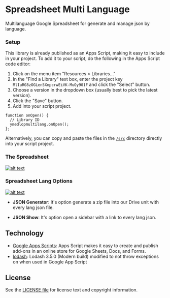 Spreadsheet Multi Language
==========================

Multilanguage Google Spreadsheet for generate and manage json by language.

### Setup

This library is already published as an Apps Script, making it easy to include
in your project. To add it to your script, do the following in the Apps Script
code editor:

1. Click on the menu item "Resources > Libraries..."
2. In the "Find a Library" text box, enter the project key
   `MlIuRG8zOGLen5XnpcrwEiVK-MuOy901F` and click the "Select" button.
3. Choose a version in the dropdown box (usually best to pick the latest
   version).
4. Click the "Save" button.
5. Add into your script project.

```
function onOpen() {
  // Library ID
  ymedlopmultilang.onOpen();
};
```

Alternatively, you can copy and paste the files in the [`/src`](src) directory
directly into your script project.

### The Spreadsheet

[![alt text][2]][1]

  [1]: https://storage.googleapis.com/ymedlop-sandbox.appspot.com/google-apps-scripts/spreadsheet-lang/lang.png
  [2]: https://storage.googleapis.com/ymedlop-sandbox.appspot.com/google-apps-scripts/spreadsheet-lang/lang.png (hover text)

### Spreadsheet Lang Options

[![alt text][4]][3]

  [3]: https://storage.googleapis.com/ymedlop-sandbox.appspot.com/google-apps-scripts/spreadsheet-lang/lang1.png
  [4]: https://storage.googleapis.com/ymedlop-sandbox.appspot.com/google-apps-scripts/spreadsheet-lang/lang1.png (hover text)

* **JSON Generator**: It's option generate a zip file into our Drive unit with every lang json file.
    
* **JSON Show**: It's option open a sidebar with a link to every lang json.

Technology
----------

* [Google Apps Scripts](https://developers.google.com/apps-script/): Apps Script makes it easy to create and publish add-ons in an online store for Google Sheets, Docs, and Forms.
* [lodash](https://gist.github.com/afiedler/261a20ac4c7e7befc40e): Lodash 3.5.0 (Modern build) modified to not throw exceptions on when used in Google App Script

License
-------

See the [LICENSE file](../LICENSE) for license text and copyright information.